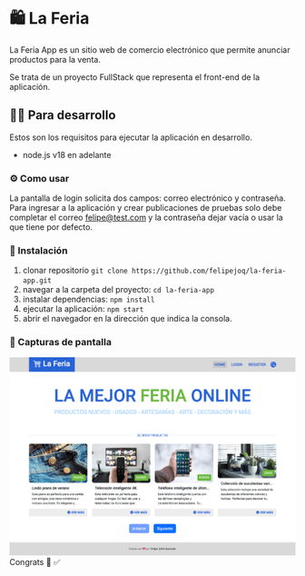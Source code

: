 # 🛍️ La Feria

La Feria App es un sitio web de comercio electrónico que permite anunciar productos para la venta.

Se trata de un proyecto FullStack que representa el front-end de la aplicación.

## 👨‍💻 Para desarrollo
Estos son los requisitos para ejecutar la aplicación en desarrollo.
- node.js v18 en adelante

### ⚙️ Como usar
La pantalla de login solicita dos campos: correo electrónico y contraseña.
Para ingresar a la aplicación y crear publicaciones de pruebas solo debe completar el correo felipe@test.com y la contraseña dejar vacía o usar la que tiene por defecto.

### 🚀 Instalación
1. clonar repositorio ```git clone https://github.com/felipejoq/la-feria-app.git```
2. navegar a la carpeta del proyecto: ```cd la-feria-app```
3. instalar dependencias: ```npm install```
4. ejecutar la aplicación: ```npm start```
5. abrir el navegador en la dirección que indica la consola.

### 📸 Capturas de pantalla
![Vista previa del home](preview.png)
Congrats 🙌 ✅
